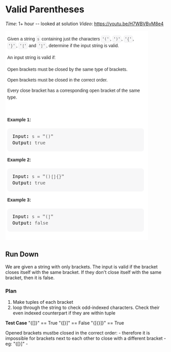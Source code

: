 # Valid Parentheses

*Time*: 1+ hour -- looked at solution
*Video*: https://youtu.be/H7WBVBvM8e4

![question image](img/image0.png)


## Run Down

We are given a string with only brackets.
The input is valid if the bracket closes itself with the same bracket.
If they don't close itself with the same bracket, then it is false.


### Plan

1. Make tuples of each bracket
2. loop through the string to check odd-indexed characters. 
    Check their even indexed counterpart if they are within tuple


**Test Case**
"{[]}" == True
"{[}]" == False 
"{[{}]}" == True

Opened brackets mustbe closed in the correct order:
    - therefore it is impossible for brackets next to each other to close with
        a different bracket
    - eg: "{[}]"
    - 
